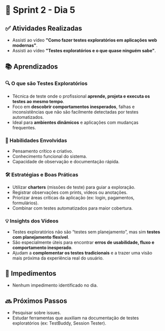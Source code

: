 # 📅 Sprint 2 - Dia 5

## ✅ Atividades Realizadas

- Assisti ao vídeo **"Como fazer testes exploratórios em aplicações web modernas"**.
- Assisti ao vídeo **"Testes exploratórios e o que quase ninguém sabe"**.

## 📚 Aprendizados

### 🔍 O que são Testes Exploratórios
- Técnica de teste onde o profissional **aprende, projeta e executa os testes ao mesmo tempo**.
- Foco em **descobrir comportamentos inesperados**, falhas e inconsistências que não são facilmente detectadas por testes automatizados.
- Ideal para **ambientes dinâmicos** e aplicações com mudanças frequentes.

### 🧠 Habilidades Envolvidas
- Pensamento crítico e criativo.
- Conhecimento funcional do sistema.
- Capacidade de observação e documentação rápida.

### 🛠️ Estratégias e Boas Práticas
- Utilizar **charters** (missões de teste) para guiar a exploração.
- Registrar observações com prints, vídeos ou anotações.
- Priorizar áreas críticas da aplicação (ex: login, pagamentos, formulários).
- Combinar com testes automatizados para maior cobertura.

### 💡 Insights dos Vídeos
- Testes exploratórios não são “testes sem planejamento”, mas sim **testes com planejamento flexível**.
- São especialmente úteis para encontrar **erros de usabilidade, fluxo e comportamento inesperado**.
- Ajudam a **complementar os testes tradicionais** e a trazer uma visão mais próxima da experiência real do usuário.

## 🚫 Impedimentos

- Nenhum impedimento identificado no dia.

## 🔜 Próximos Passos

- Pesquisar sobre issues.
- Estudar ferramentas que auxiliam na documentação de testes exploratórios (ex: TestBuddy, Session Tester).


